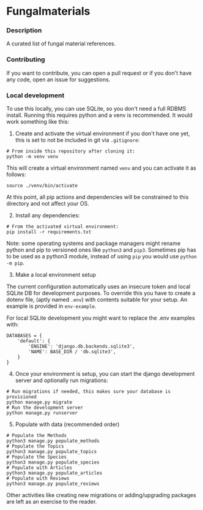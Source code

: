 Fungalmaterials
===

### Description
A curated list of fungal material references.


### Contributing
If you want to contribute, you can open a pull request or if you don't have any code, open an issue for suggestions.


### Local development

To use this locally, you can use SQLite, so you don't need a full RDBMS install.
Running this requires python and a venv is recommended. It would work something like this:

1. Create and activate the virtual environment if you don't have one yet, this is set to not be included in git via `.gitignore`:
````shell
# From inside this repository after cloning it:
python -m venv venv
````

This will create a virtual environment named `venv` and you can activate it as follows:

````shell
source ./venv/bin/activate
````

At this point, all pip actions and dependencies will be constrained to this directory and not affect your OS.

2. Install any dependencies:

````shell
# From the activated virtual environment:
pip install -r requirements.txt
````

Note: some operating systems and package managers might rename python and pip to versioned ones like `python3` and `pip3`. 
Sometimes pip has to be used as a python3 module, instead of using `pip` you would use `python -m pip`.

3. Make a local environment setup

The current configuration automatically uses an insecure token and local SQLite DB for development purposes.
To override this you have to create a dotenv file, (aptly named `.env`) with contents suitable for your setup. An example is provided in `env-example`.

For local SQLite development you might want to replace the .env examples with:

````
DATABASES = {
    'default': {
        'ENGINE': 'django.db.backends.sqlite3',
        'NAME': BASE_DIR / 'db.sqlite3',
    }
}
````

4. Once your environment is setup, you can start the django development server and optionally run migrations:

````shell
# Run migrations if needed, this makes sure your database is provisioned
python manage.py migrate
# Run the development server
python manage.py runserver
````

5. Populate with data (recommended order)
   
````shell
# Populate the Methods
python3 manage.py populate_methods
# Populate the Topics
python3 manage.py populate_topics
# Populate the Species
python3 manage.py populate_species
# Populate with Articles
python3 manage.py populate_articles
# Populate with Reviews
python3 manage.py populate_reviews
````

Other activities like creating new migrations or adding/upgrading packages are left as an exercise to the reader.

